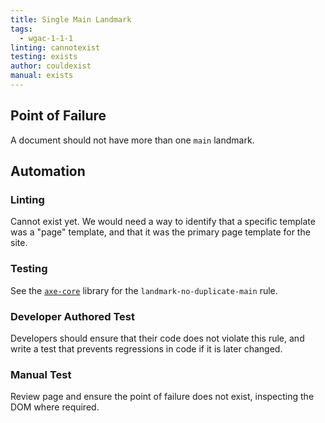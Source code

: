 ```yaml
---
title: Single Main Landmark
tags: 
  - wgac-1-1-1
linting: cannotexist
testing: exists
author: couldexist
manual: exists
---
```


## Point of Failure
A document should not have more than one `main` landmark.

## Automation

### Linting
Cannot exist yet. We would need a way to identify that a specific template was a "page" template, and that it was the primary page template for the site.

### Testing
See the [`axe-core`](https://github.com/dequelabs/axe-core) library for the `landmark-no-duplicate-main` rule.

### Developer Authored Test
Developers should ensure that their code does not violate this rule, and write a test that prevents regressions in code if it is later changed.

### Manual Test
Review page and ensure the point of failure does not exist, inspecting the DOM where required.